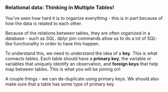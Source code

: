 

### Relational data: Thinking in Multiple Tables!

You've seen how hard it is to organize everything - this is in part because of how the data is related to each other.

Because of the relations between tables, they are often organized in a database - such as SQL. dplyr join commands allow us to do a lot of SQL-like functionality in order to have this happen.

To understand this, we need to understand the idea of a **key**. This is what connects tables. 
Each table should have a **primary key**, the variable or variables that uniquely identify an observation, and **foreign keys** that help map between tables. This is what you will be joining on! 

A couple things - we can de-duplicate using primary keys. We should also make sure that a table has some type of primary key.